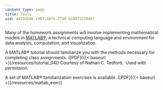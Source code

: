 ```yaml
---
content_type: page
title: Tools
uid: dd23d586-c967-38f6-7740-b19871519d67
---
```


Many of the homework assignments will involve implementing mathematical models in [MATLAB®](http://www.mathworks.com/products/matlab/), a technical computing language and environment for data analysis, computation, and visualization.

A MATLAB® tutorial should familiarize you with the methods necessary for completing class assignments. ([PDF]({{< baseurl >}}/resources/tutorial_04)) Courtesy of Nathan C. Tedford.  Used with permission.

A set of MATLAB® familiarization exercises is available. ([PDF]({{< baseurl >}}/resources/matlab_exer))